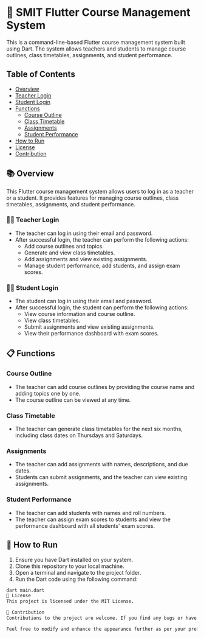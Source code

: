 # 🌟 SMIT Flutter Course Management System

This is a command-line-based Flutter course management system built using Dart. The system allows teachers and students to manage course outlines, class timetables, assignments, and student performance.

## Table of Contents

- [Overview](#overview)
- [Teacher Login](#teacher-login)
- [Student Login](#student-login)
- [Functions](#functions)
    - [Course Outline](#course-outline)
    - [Class Timetable](#class-timetable)
    - [Assignments](#assignments)
    - [Student Performance](#student-performance)
- [How to Run](#how-to-run)
- [License](#license)
- [Contribution](#contribution)

## 📚 Overview

This Flutter course management system allows users to log in as a teacher or a student. It provides features for managing course outlines, class timetables, assignments, and student performance.

### 👩‍🏫 Teacher Login

- The teacher can log in using their email and password.
- After successful login, the teacher can perform the following actions:
    - Add course outlines and topics.
    - Generate and view class timetables.
    - Add assignments and view existing assignments.
    - Manage student performance, add students, and assign exam scores.

### 👩‍🎓 Student Login

- The student can log in using their email and password.
- After successful login, the student can perform the following actions:
    - View course information and course outline.
    - View class timetables.
    - Submit assignments and view existing assignments.
    - View their performance dashboard with exam scores.

## 📋 Functions

### Course Outline

- The teacher can add course outlines by providing the course name and adding topics one by one.
- The course outline can be viewed at any time.

### Class Timetable

- The teacher can generate class timetables for the next six months, including class dates on Thursdays and Saturdays.

### Assignments

- The teacher can add assignments with names, descriptions, and due dates.
- Students can submit assignments, and the teacher can view existing assignments.

### Student Performance

- The teacher can add students with names and roll numbers.
- The teacher can assign exam scores to students and view the performance dashboard with all students' exam scores.

## 🚀 How to Run

1. Ensure you have Dart installed on your system.
2. Clone this repository to your local machine.
3. Open a terminal and navigate to the project folder.
4. Run the Dart code using the following command:

```bash
dart main.dart
📄 License
This project is licensed under the MIT License.

🤝 Contribution
Contributions to the project are welcome. If you find any bugs or have suggestions for improvements, please open an issue or create a pull request.

Feel free to modify and enhance the appearance further as per your preference! The use of emojis, formatting, and headings helps make the README more engaging and visually appealing.

